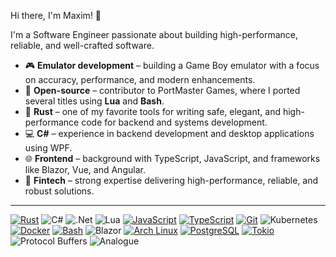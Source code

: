 Hi there, I'm Maxim! 👋

I'm a Software Engineer passionate about building high-performance, reliable, and well-crafted software.

- 🎮 **Emulator development** – building a Game Boy emulator with a focus on accuracy, performance, and modern enhancements.
- 👐 **Open-source** – contributor to PortMaster Games, where I ported several titles using **Lua** and **Bash**.
- 🦀 **Rust** – one of my favorite tools for writing safe, elegant, and high-performance code for backend and systems development.
- 💻 **C#** – experience in backend development and desktop applications using WPF.
- 🌐 **Frontend** – background with TypeScript, JavaScript, and frameworks like Blazor, Vue, and Angular.
- 💸 **Fintech** – strong expertise delivering high-performance, reliable, and robust solutions.
---
[![Rust](https://img.shields.io/badge/Rust-000000?style=flat-square&logo=rust&logoColor=white)](https://www.rust-lang.org)
![C#](https://img.shields.io/badge/c%23-%23239120.svg?style=for-the-badge&logo=csharp&logoColor=white&style=flat-square)
![.Net](https://img.shields.io/badge/.NET-5C2D91?style=for-the-badge&logo=.net&logoColor=white&style=flat-square)
![Lua](https://img.shields.io/badge/lua-%232C2D72.svg?style=for-the-badge&logo=lua&logoColor=white&style=flat-square)
[![JavaScript](https://img.shields.io/badge/JavaScript-F7DF1E?style=flat-square&logo=javascript&logoColor=black)](https://developer.mozilla.org/en-US/docs/Web/JavaScript)
[![TypeScript](https://img.shields.io/badge/TypeScript-3178C6?style=flat-square&logo=typescript&logoColor=white)](https://www.typescriptlang.org/)
[![Git](https://img.shields.io/badge/Git-F05032?style=flat-square&logo=git&logoColor=white)](https://git-scm.com/)
![Kubernetes](https://img.shields.io/badge/kubernetes-%23326ce5.svg?style=for-the-badge&logo=kubernetes&logoColor=white&style=flat-square)
[![Docker](https://img.shields.io/badge/Docker-2496ED?style=flat-square&logo=docker&logoColor=white)](https://www.docker.com/)
[![Bash](https://img.shields.io/badge/Bash-4EAA25?style=flat-square&logo=gnubash&logoColor=white)](https://www.gnu.org/software/bash/)
![Blazor](https://img.shields.io/badge/blazor-%235C2D91.svg?style=for-the-badge&logo=blazor&logoColor=white&style=flat-square)
[![Arch Linux](https://img.shields.io/badge/Arch_Linux-1793D1?style=flat-square&logo=arch-linux&logoColor=white)](https://archlinux.org/)
[![PostgreSQL](https://img.shields.io/badge/PostgreSQL-336791?style=flat-square&logo=postgresql&logoColor=white)](https://www.postgresql.org/)
[![Tokio](https://img.shields.io/badge/Tokio-2A3C3C?style=flat-square&logo=tokio&logoColor=white)](https://tokio.rs/)
![Protocol Buffers](https://img.shields.io/badge/-Protocol%20Buffers-02569B?logo=google%20cloud&logoColor=white&style=flat-square&)
![Analogue](https://img.shields.io/badge/Analogue-1A1A1A?style=for-the-badge&logo=Analogue&logoColor=white&style=flat-square)

<!--
**mxmgorin/mxmgorin** is a ✨ _special_ ✨ repository because its `README.md` (this file) appears on your GitHub profile.

Here are some ideas to get you started:

- 🔭 I’m currently working on ...
- 🌱 I’m currently learning ...
- 👯 I’m looking to collaborate on ...
- 🤔 I’m looking for help with ...
- 💬 Ask me about ...
- 📫 How to reach me: ...
- 😄 Pronouns: ...
- ⚡ Fun fact: ...
-->
